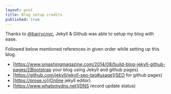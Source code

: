 ```yaml
---
layout: post
title: Blog setup credits
published: true
---
```


Thanks to [@barrycnyc](https://twitter.com/barrycnyc), Jekyll & Github was able to setup my blog with ease. 

Followed below mentioned references in given order while setting up this blog.

- [https://www.smashingmagazine.com/2014/08/build-blog-jekyll-github-pages/](Bootstrap your blog using Jekyll and github pages)
- [https://github.com/jekyll/jekyll-seo-tag#usage](SEO for github pages)
- [https://prose.io](Online jekyll editor)
- [https://www.whatsmydns.net](DNS record update status)
